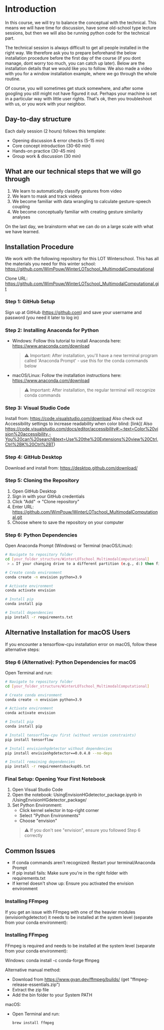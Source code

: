 # Introduction

In this course, we will try to balance the conceptual with the technical. This means we will have time for discussion, have some old-school type lecture sessions, but then we will also be running python code for the technical part.

The technical session is always difficult to get all people installed in the right way. We therefore ask you to prepare beforehand the below installation procedure before the first day of the course (if you dont manage, dont worry too much, you can catch up later). Below are the installation details that we would like you to follow. We also made a video with you for a window installation example, where we go through the whole routine.

Of course, you will sometimes get stuck somewhere, and after some googling you still might not have figured it out. Perhaps your machine is set in a particular way with little user rights. That's ok, then you troubleshoot with us, or you work with your neighbor.

## Day-to-day structure

Each daily session (2 hours) follows this template:
* Opening discussion & error checks (5-15 min)
* Core concept introduction (30-60 min)
* Hands-on practice (30-45 min)
* Group work & discussion (30 min)

## What are our technical steps that we will go through

1. We learn to automatically classify gestures from video
2. We learn to mask and track videos
3. We become familiar with data wrangling to calculate gesture-speech coupling
4. We become conceptually familiar with creating gesture similarity analyses

On the last day, we brainstorm what we can do on a large scale with what we have learned.

## Installation Procedure

We work with the following repository for this LOT Winterschool. This has all the materials you need for this winter school:
https://github.com/WimPouw/WinterLOTschool_MultimodalComputational

Clone URL: https://github.com/WimPouw/WinterLOTschool_MultimodalComputational.git

### Step 1: GitHub Setup
Sign up at GitHub (https://github.com) and save your username and password (you need it later to log in)

### Step 2: Installing Anaconda for Python
- Windows: Follow this tutorial to install Anaconda here: https://www.anaconda.com/download
  > ⚠️ Important: After installation, you'll have a new terminal program called 'Anaconda Prompt' - use this for the conda commands below

- macOS/Linux: Follow the installation instructions here: https://www.anaconda.com/download
  > ⚠️ Important: After installation, the regular terminal will recognize conda commands

### Step 3: Visual Studio Code
Install from: https://code.visualstudio.com/download
Also check out Accessibility settings to increase readability when color blind: [link](
Also https://code.visualstudio.com/docs/editor/accessibility#:~:text=Color%20vision%20accessibility,-You%20can%20search&text=Use%20the%20Extensions%20view%20Ctrl,Ctrl%2BK%20Ctrl%2BT)

### Step 4: GitHub Desktop
Download and install from: https://desktop.github.com/download/

### Step 5: Cloning the Repository
1. Open GitHub Desktop
2. Sign in with your GitHub credentials
3. Click "Add" → "Clone repository" 
4. Enter URL: https://github.com/WimPouw/WinterLOTschool_MultimodalComputational.git
5. Choose where to save the repository on your computer

### Step 6: Python Dependencies
Open Anaconda Prompt (Windows) or Terminal (macOS/Linux):

```bash
# Navigate to repository folder
cd [your_folder_structure/WinterLOTschool_MultimodalComputational]
 > ⚠️ If your changing drive to a different partition (e.g., d:) then first enter in "d:" and then cd to your location d:/your_folder_structure/WinterLOTschool_MultimodalComputational

# Create conda environment
conda create -n envision python=3.9

# Activate environment
conda activate envision

# Install pip
conda install pip

# Install dependencies
pip install -r requirements.txt
```
## Alternative Installation for macOS Users

If you encounter a tensorflow-cpu installation error on macOS, follow these alternative steps:

### Step 6 (Alternative): Python Dependencies for macOS
Open Terminal and run:

```bash
# Navigate to repository folder
cd [your_folder_structure/WinterLOTschool_MultimodalComputational]

# Create conda environment
conda create -n envision python=3.9

# Activate environment
conda activate envision

# Install pip
conda install pip

# Install tensorflow-cpu first (without version constraints)
pip install tensorflow

# Install envisionhgdetector without dependencies
pip install envisionhgdetector==0.0.4.8 --no-deps

# Install remaining dependencies
pip install -r requirementsbackupOS.txt
```

### Final Setup: Opening Your First Notebook

1. Open Visual Studio Code
2. Open the notebook: UsingEnvisionHGdetector_package.ipynb in /UsingEnvisionHGdetector_package/
3. Set Python Environment:
   - Click kernel selector in top-right corner
   - Select "Python Environments"
   - Choose "envision"
   > ⚠️ If you don't see "envision", ensure you followed Step 6 correctly

## Common Issues
- If conda commands aren't recognized: Restart your terminal/Anaconda Prompt
- If pip install fails: Make sure you're in the right folder with requirements.txt
- If kernel doesn't show up: Ensure you activated the envision environment

### Installing FFmpeg
If you get an issue with FFmpeg with one of the heavier modules (envisionhgdetector) it needs to be installed at the system level (separate from your conda environment):

### Installing FFmpeg
FFmpeg is required and needs to be installed at the system level (separate from your conda environment):

Windows:
conda install -c conda-forge ffmpeg

Alternative manual method:
- Download from https://www.gyan.dev/ffmpeg/builds/ (get "ffmpeg-release-essentials.zip")
- Extract the zip file
- Add the bin folder to your System PATH

macOS:
- Open Terminal and run:
  ```bash
  brew install ffmpeg
  ```

